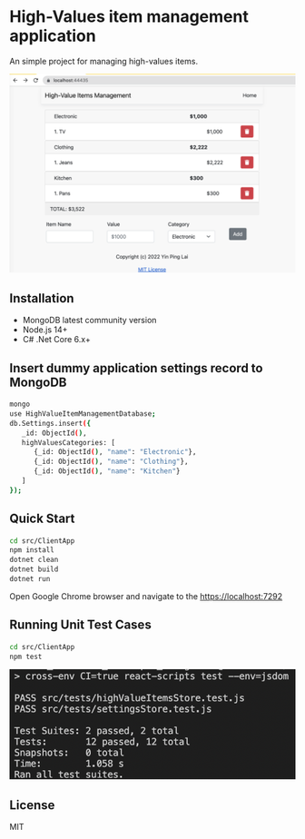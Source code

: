 # High-Values item management application

An simple project for managing high-values items.

 ![The home page of the high-value item management application](./screen_capature_of_home_page.png)

## Installation
- MongoDB latest community version
- Node.js 14+
- C# .Net Core 6.x+

## Insert dummy application settings record to MongoDB
```bash
mongo
use HighValueItemManagementDatabase;
db.Settings.insert({
   _id: ObjectId(),
   highValuesCategories: [
      {_id: ObjectId(), "name": "Electronic"},
      {_id: ObjectId(), "name": "Clothing"},
      {_id: ObjectId(), "name": "Kitchen"}
   ]
});
```

## Quick Start
```bash
cd src/ClientApp
npm install
dotnet clean
dotnet build
dotnet run
```
Open Google Chrome browser and navigate to the [https://localhost:7292](https://localhost:7292)

## Running Unit Test Cases
```bash
cd src/ClientApp
npm test
```
 ![The unit test results of the high-value item management application](./screen_capture_of_testing_results.png)

## License

MIT
